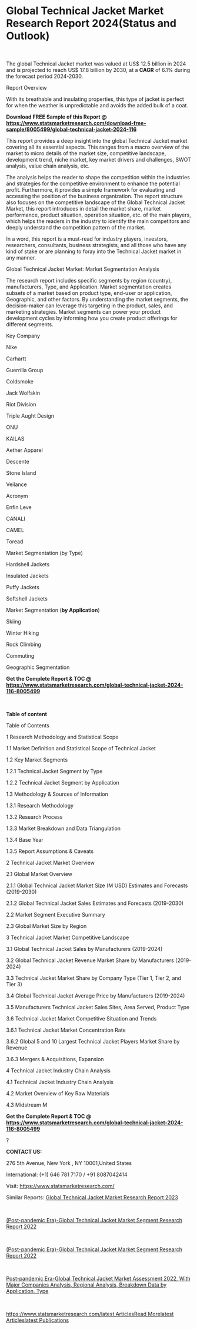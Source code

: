 <h1>Global Technical Jacket Market Research Report 2024(Status and Outlook)</h1><br/><p>The global Technical Jacket market was valued at US$ 12.5 billion in 2024 and is projected to reach US$ 17.8 billion by 2030, at a <strong>CAGR</strong> of 6.1% during the forecast period 2024-2030.</p>
 
 
 
 <p>Report Overview</p>
 
 
 
 <p>With its breathable and insulating properties, this type of jacket is perfect for when the weather is unpredictable and avoids the added bulk of a coat.</p>
 
 
 
 <p><strong>Download FREE Sample of this Report @ <a href="https://www.statsmarketresearch.com/download-free-sample/8005499/global-technical-jacket-2024-116">https://www.statsmarketresearch.com/download-free-sample/8005499/global-technical-jacket-2024-116</a></strong></p>
 
 
 
 <p>This report provides a deep insight into the global Technical Jacket market covering all its essential aspects. This ranges from a macro overview of the market to micro details of the market size, competitive landscape, development trend, niche market, key market drivers and challenges, SWOT analysis, value chain analysis, etc.</p>
 
 
 
 <p>The analysis helps the reader to shape the competition within the industries and strategies for the competitive environment to enhance the potential profit. Furthermore, it provides a simple framework for evaluating and accessing the position of the business organization. The report structure also focuses on the competitive landscape of the Global Technical Jacket Market, this report introduces in detail the market share, market performance, product situation, operation situation, etc. of the main players, which helps the readers in the industry to identify the main competitors and deeply understand the competition pattern of the market.</p>
 
 
 
 <p>In a word, this report is a must-read for industry players, investors, researchers, consultants, business strategists, and all those who have any kind of stake or are planning to foray into the Technical Jacket market in any manner.</p>
 
 
 
 <p>Global Technical Jacket Market: Market Segmentation Analysis</p>
 
 
 
 <p>The research report includes specific segments by region (country), manufacturers, Type, and Application. Market segmentation creates subsets of a market based on product type, end-user or application, Geographic, and other factors. By understanding the market segments, the decision-maker can leverage this targeting in the product, sales, and marketing strategies. Market segments can power your product development cycles by informing how you create product offerings for different segments.</p>
 
 
 
 <p>Key Company</p>
 
 
 
 <p>Nike</p>
 
 
 
 <p>Carhartt</p>
 
 
 
 <p>Guerrilla Group</p>
 
 
 
 <p>Coldsmoke</p>
 
 
 
 <p>Jack Wolfskin</p>
 
 
 
 <p>Riot Division</p>
 
 
 
 <p>Triple Aught Design</p>
 
 
 
 <p>ONU</p>
 
 
 
 <p>KAILAS</p>
 
 
 
 <p>Aether Apparel</p>
 
 
 
 <p>Descente</p>
 
 
 
 <p>Stone Island</p>
 
 
 
 <p>Veilance</p>
 
 
 
 <p>Acronym</p>
 
 
 
 <p>Enfin Leve</p>
 
 
 
 <p>CANALI</p>
 
 
 
 <p>CAMEL</p>
 
 
 
 <p>Toread</p>
 
 
 
 <p>Market Segmentation (by Type)</p>
 
 
 
 <p>Hardshell Jackets</p>
 
 
 
 <p>Insulated Jackets</p>
 
 
 
 <p>Puffy Jackets</p>
 
 
 
 <p>Softshell Jackets</p>
 
 
 
 <p>Market Segmentation (<strong>by Application</strong>)</p>
 
 
 
 <p>Skiing</p>
 
 
 
 <p>Winter Hiking</p>
 
 
 
 <p>Rock Climbing</p>
 
 
 
 <p>Commuting</p>
 
 
 
 <p>Geographic Segmentation</p>
 
 
 
 <div><b>Get the Complete Report & TOC @ <a href="https://www.statsmarketresearch.com/global-technical-jacket-2024-116-8005499">https://www.statsmarketresearch.com/global-technical-jacket-2024-116-8005499</a></b></div>
 
 
 
 <p><br />
 
 <b>Table of content</b></p>
 
 
 
 <p>Table of Contents<br />
 
 1 Research Methodology and Statistical Scope<br />
 
 1.1 Market Definition and Statistical Scope of Technical Jacket<br />
 
 1.2 Key Market Segments<br />
 
 1.2.1 Technical Jacket Segment by Type<br />
 
 1.2.2 Technical Jacket Segment by Application<br />
 
 1.3 Methodology & Sources of Information<br />
 
 1.3.1 Research Methodology<br />
 
 1.3.2 Research Process<br />
 
 1.3.3 Market Breakdown and Data Triangulation<br />
 
 1.3.4 Base Year<br />
 
 1.3.5 Report Assumptions & Caveats<br />
 
 2 Technical Jacket Market Overview<br />
 
 2.1 Global Market Overview<br />
 
 2.1.1 Global Technical Jacket Market Size (M USD) Estimates and Forecasts (2019-2030)<br />
 
 2.1.2 Global Technical Jacket Sales Estimates and Forecasts (2019-2030)<br />
 
 2.2 Market Segment Executive Summary<br />
 
 2.3 Global Market Size by Region<br />
 
 3 Technical Jacket Market Competitive Landscape<br />
 
 3.1 Global Technical Jacket Sales by Manufacturers (2019-2024)<br />
 
 3.2 Global Technical Jacket Revenue Market Share by Manufacturers (2019-2024)<br />
 
 3.3 Technical Jacket Market Share by Company Type (Tier 1, Tier 2, and Tier 3)<br />
 
 3.4 Global Technical Jacket Average Price by Manufacturers (2019-2024)<br />
 
 3.5 Manufacturers Technical Jacket Sales Sites, Area Served, Product Type<br />
 
 3.6 Technical Jacket Market Competitive Situation and Trends<br />
 
 3.6.1 Technical Jacket Market Concentration Rate<br />
 
 3.6.2 Global 5 and 10 Largest Technical Jacket Players Market Share by Revenue<br />
 
 3.6.3 Mergers & Acquisitions, Expansion<br />
 
 4 Technical Jacket Industry Chain Analysis<br />
 
 4.1 Technical Jacket Industry Chain Analysis<br />
 
 4.2 Market Overview of Key Raw Materials<br />
 
 4.3 Midstream M</p>
 
 
 
 <div><b>Get the Complete Report & TOC @ <a href="https://www.statsmarketresearch.com/global-technical-jacket-2024-116-8005499">https://www.statsmarketresearch.com/global-technical-jacket-2024-116-8005499</a></b></div>
 
 
 
 <p>? </p>
 
 
 
 <p><b>CONTACT US:</b><br />
 
 276 5th Avenue, New York , NY 10001,United States<br />
 
 International: (+1) 646 781 7170 / +91 8087042414<br />
 
 Visit: <a href="https://www.statsmarketresearch.com/">https://www.statsmarketresearch.com/</a><br />
 
 Similar Reports: <a href="https://www.statsmarketresearch.com/global-technical-jacket-2024-116-8005499">Global Technical Jacket Market Research Report 2023</a><br />
 
 <br />
 
 <a href="https://www.statsmarketresearch.com/global-technical-jacket-2024-116-8005499">(Post-pandemic Era)-Global Technical Jacket Market Segment Research Report 2022</a><br />
 
 <br />
 
 <a href="https://www.statsmarketresearch.com/global-technical-jacket-2024-116-8005499">(Post-pandemic Era)-Global Technical Jacket Market Segment Research Report 2022</a><br />
 
 <br />
 
 <a href="https://www.statsmarketresearch.com/global-technical-jacket-2024-116-8005499">Post-pandemic Era-Global Technical Jacket Market Assessment 2022, With Major Companies Analysis, Regional Analysis, Breakdown Data by Application, Type</a><br />
 
 <br />
 
 <a href="https://gyeongbokgung.com">https://www.statsmarketresearch.com/</a><a href="https://hallyeomaritime.com">latest Articles</a><a href="https://jingwansa.com">Read More</a><a href="https://nguoiviet.jp/">latest Articles</a><a href="https://www.intelmarketresearch.com/">latest Publications</a></p>